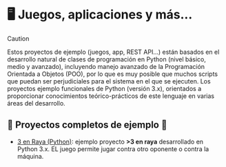 
# :desktop_computer:	Juegos, aplicaciones y más... 

> [!CAUTION]
> Estos proyectos de ejemplo (juegos, app, REST API...) están basados en el desarrollo natural de clases de programación en Python (nivel básico, medio y avanzado), incluyendo manejo avanzado de la Programación Orientada a Objetos (POO), por lo que es muy posible que muchos scripts que puedan ser perjudiciales para el sistema en el que se ejecuten.
> Los proyectos ejemplo funcionales de Python (versión 3.x), orientados a proporcionar conocimientos teórico-prácticos de este lenguaje en varias áreas del desarrollo.

## :bricks:	Proyectos completos de ejemplo :floppy_disk:	
- [3 en Raya (Python)](3enrayapy): ejemplo proyecto <b>>3 en raya</b> desarrollado en Python 3.x. EL juego permite jugar contra otro oponente o contra la máquina.